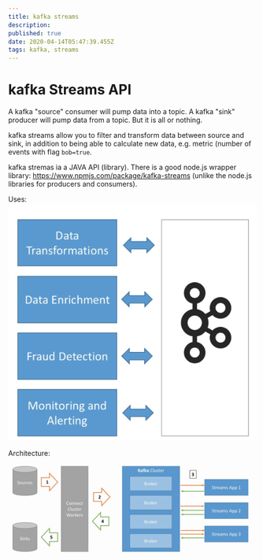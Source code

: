 ```yaml
---
title: kafka streams
description: 
published: true
date: 2020-04-14T05:47:39.455Z
tags: kafka, streams
---
```


# kafka Streams API
A kafka "source" consumer will pump data into a topic. A kafka "sink" producer will pump data from a topic. But it is all or nothing.

kafka streams allow you to filter and transform data between source and sink, in addition to being able to calculate new data, e.g. metric (number of events with flag `bob=true`.

kafka stremas ia a JAVA API (library). There is a good node.js wrapper library: https://www.npmjs.com/package/kafka-streams (unlike the node.js libraries for producers and consumers).

Uses:
![kafka-streams-uses.png](/uploads/kafka/kafka-streams-uses.png)

Architecture:
![kafka-streams.png](/uploads/kafka/kafka-streams.png)